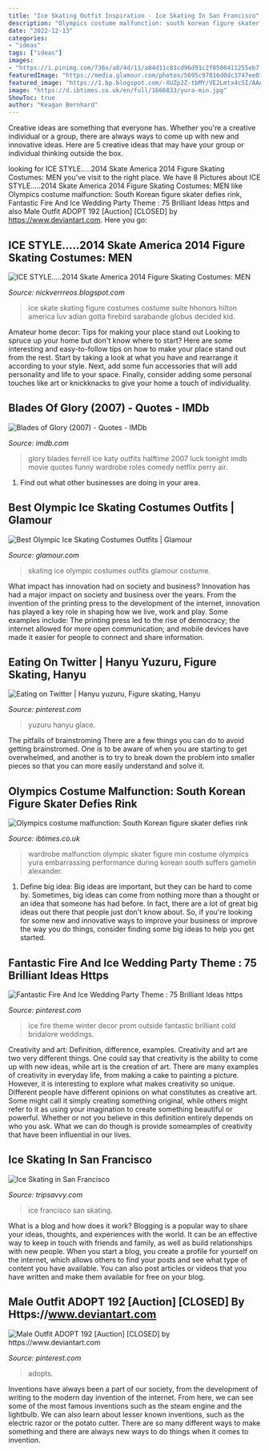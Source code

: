 ```yaml
---
title: "Ice Skating Outfit Inspiration - Ice Skating In San Francisco"
description: "Olympics costume malfunction: south korean figure skater defies rink"
date: "2022-12-13"
categories:
- "ideas"
tags: ["ideas"]
images:
- "https://i.pinimg.com/736x/a8/4d/11/a84d11c83cd96d91c2f0508411255eb7.jpg"
featuredImage: "https://media.glamour.com/photos/5695c97816d0dc3747ee017f/master/pass/fashion-2014-02-16-olympic-ice-skating-costume-river-main.jpg"
featured_image: "https://1.bp.blogspot.com/-XUZp2Z-tbMY/VE2Lmtx4cSI/AAAAAAABKlw/KZB_5CXDUfs/s1600/AdianPitkeev.jpg"
image: "https://d.ibtimes.co.uk/en/full/1666833/yura-min.jpg"
ShowToc: true
author: "Keagan Bernhard"
---
```



Creative ideas are something that everyone has. Whether you're a creative individual or a group, there are always ways to come up with new and innovative ideas. Here are 5 creative ideas that may have your group or individual thinking outside the box.

	

		
looking for ICE STYLE.....2014 Skate America 2014 Figure Skating Costumes: MEN you've visit to the right place. We have 8 Pictures about ICE STYLE.....2014 Skate America 2014 Figure Skating Costumes: MEN like Olympics costume malfunction: South Korean figure skater defies rink, Fantastic Fire And Ice Wedding Party Theme : 75 Brilliant Ideas https and also Male Outfit ADOPT 192 [Auction] [CLOSED] by https://www.deviantart.com. Here you go:
		
    
## ICE STYLE.....2014 Skate America 2014 Figure Skating Costumes: MEN

<img loading=lazy src="https://1.bp.blogspot.com/-XUZp2Z-tbMY/VE2Lmtx4cSI/AAAAAAABKlw/KZB_5CXDUfs/s1600/AdianPitkeev.jpg" onerror="this.onerror=null;this.src='https://tse1.mm.bing.net/th?id=OIP.hio8K0boUU0gGmetfQhCigHaLG&amp;pid=15.1';" alt="ICE STYLE.....2014 Skate America 2014 Figure Skating Costumes: MEN">

_Source: nickverrreos.blogspot.com_

>ice skate skating figure costumes costume suite hhonors hilton america luv adian gotta firebird sarabande globus decided kid. 

	

Amateur home decor: Tips for making your place stand out
Looking to spruce up your home but don't know where to start? Here are some interesting and easy-to-follow tips on how to make your place stand out from the rest. Start by taking a look at what you have and rearrange it according to your style. Next, add some fun accessories that will add personality and life to your space. Finally, consider adding some personal touches like art or knickknacks to give your home a touch of individuality.

    
## Blades Of Glory (2007) - Quotes - IMDb

<img loading=lazy src="https://images-na.ssl-images-amazon.com/images/M/MV5BMjIzNjkyMTA3NF5BMl5BanBnXkFtZTcwMzMyMjI0Nw@@._V1_SX1200_CR0,0,1200,1792_AL_.jpg" onerror="this.onerror=null;this.src='https://tse3.mm.bing.net/th?id=OIP.6261or2_cud8U-vDdKW0ZQHaLD&amp;pid=15.1';" alt="Blades of Glory (2007) - Quotes - IMDb">

_Source: imdb.com_

>glory blades ferrell ice katy outfits halftime 2007 luck tonight imdb movie quotes funny wardrobe roles comedy netflix perry air. 

	

1. Find out what other businesses are doing in your area.

    
## Best Olympic Ice Skating Costumes Outfits | Glamour

<img loading=lazy src="https://media.glamour.com/photos/5695c97816d0dc3747ee017f/master/pass/fashion-2014-02-16-olympic-ice-skating-costume-river-main.jpg" onerror="this.onerror=null;this.src='https://tse2.mm.bing.net/th?id=OIP.S0DuybswE917SQJJIIyHWQHaEg&amp;pid=15.1';" alt="Best Olympic Ice Skating Costumes Outfits | Glamour">

_Source: glamour.com_

>skating ice olympic costumes outfits glamour costume. 

	

What impact has innovation had on society and business?
Innovation has had a major impact on society and business over the years. From the invention of the printing press to the development of the internet, innovation has played a key role in shaping how we live, work and play. Some examples include: The printing press led to the rise of democracy; the internet allowed for more open communication; and mobile devices have made it easier for people to connect and share information.

    
## Eating On Twitter | Hanyu Yuzuru, Figure Skating, Hanyu

<img loading=lazy src="https://i.pinimg.com/736x/a8/4d/11/a84d11c83cd96d91c2f0508411255eb7.jpg" onerror="this.onerror=null;this.src='https://tse4.mm.bing.net/th?id=OIP.FnPX4skxPaGgWmHtywPatQHaNK&amp;pid=15.1';" alt="Eating on Twitter | Hanyu yuzuru, Figure skating, Hanyu">

_Source: pinterest.com_

>yuzuru hanyu glace. 

	

The pitfalls of brainstroming
There are a few things you can do to avoid getting brainstromed. One is to be aware of when you are starting to get overwhelmed, and another is to try to break down the problem into smaller pieces so that you can more easily understand and solve it.

    
## Olympics Costume Malfunction: South Korean Figure Skater Defies Rink

<img loading=lazy src="https://d.ibtimes.co.uk/en/full/1666833/yura-min.jpg" onerror="this.onerror=null;this.src='https://tse1.mm.bing.net/th?id=OIP.fsfFUfj1RwZFRblIUq9g1wHaE8&amp;pid=15.1';" alt="Olympics costume malfunction: South Korean figure skater defies rink">

_Source: ibtimes.co.uk_

>wardrobe malfunction olympic skater figure min costume olympics yura embarrassing performance during korean south suffers gamelin alexander. 

	

1. Define big idea:
Big ideas are important, but they can be hard to come by. Sometimes, big ideas can come from nothing more than a thought or an idea that someone has had before. In fact, there are a lot of great big ideas out there that people just don't know about. So, if you're looking for some new and innovative ways to improve your business or improve the way you do things, consider finding some big ideas to help you get started.

    
## Fantastic Fire And Ice Wedding Party Theme : 75 Brilliant Ideas Https

<img loading=lazy src="https://i.pinimg.com/originals/fa/13/9c/fa139ca6effc9eee4963a505315b0ebf.jpg" onerror="this.onerror=null;this.src='https://tse2.mm.bing.net/th?id=OIP.2qzTwQgvWVmiAsyrR80qugHaKc&amp;pid=15.1';" alt="Fantastic Fire And Ice Wedding Party Theme : 75 Brilliant Ideas https">

_Source: pinterest.com_

>ice fire theme winter decor prom outside fantastic brilliant cold bridalore weddings. 

	

Creativity and art: Definition, difference, examples.
Creativity and art are two very different things. One could say that creativity is the ability to come up with new ideas, while art is the creation of art. There are many examples of creativity in everyday life, from making a cake to painting a picture. However, it is interesting to explore what makes creativity so unique.
Different people have different opinions on what constitutes as creative art. Some might call it simply creating something original, while others might refer to it as using your imagination to create something beautiful or powerful. Whether or not you believe in this definition entirely depends on who you ask. What we can do though is provide someamples of creativity that have been influential in our lives.

    
## Ice Skating In San Francisco

<img loading=lazy src="https://fthmb.tqn.com/gQ2MtWXlNNZa3Gp_3qwtxyKYI04=/3000x2008/filters:fill(auto,1)/IceRinkEmbarc-2010-56a82aec5f9b58b7d0f13da6.jpg" onerror="this.onerror=null;this.src='https://tse2.mm.bing.net/th?id=OIP.9Soz85F_FWqUtPZ5LFuUTAHaE9&amp;pid=15.1';" alt="Ice Skating in San Francisco">

_Source: tripsavvy.com_

>ice francisco san skating. 

	

What is a blog and how does it work?
Blogging is a popular way to share your ideas, thoughts, and experiences with the world. It can be an effective way to keep in touch with friends and family, as well as build relationships with new people. When you start a blog, you create a profile for yourself on the internet, which allows others to find your posts and see what type of content you have available. You can also post articles or videos that you have written and make them available for free on your blog.

    
## Male Outfit ADOPT 192 [Auction] [CLOSED] By Https://www.deviantart.com

<img loading=lazy src="https://i.pinimg.com/736x/ba/2e/3e/ba2e3eeaf833e7a341ff94e653a87ea1.jpg" onerror="this.onerror=null;this.src='https://tse1.mm.bing.net/th?id=OIP.ga9Ue9Hgt7l0hbPxiCpEzgHaIz&amp;pid=15.1';" alt="Male Outfit ADOPT 192 [Auction] [CLOSED] by https://www.deviantart.com">

_Source: pinterest.com_

>adopts. 

	

Inventions have always been a part of our society, from the development of writing to the modern day invention of the internet. From here, we can see some of the most famous inventions such as the steam engine and the lightbulb. We can also learn about lesser known inventions, such as the electric razor or the potato cutter. There are so many different ways to make something and there are always new ways to do things when it comes to invention.

